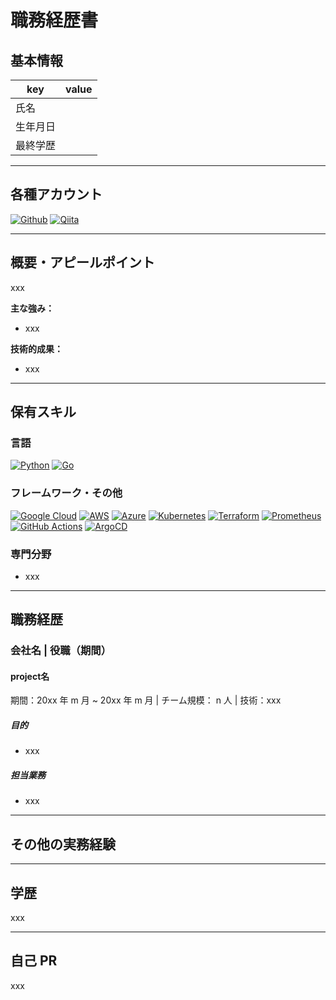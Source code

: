 # 職務経歴書

## 基本情報

| key      | value |
|----------|-------|
| 氏名     |       |
| 生年月日 |       |
| 最終学歴 |       |

---

## 各種アカウント

[![Github](https://img.shields.io/badge/shin04-%2312100E.svg?&style=flat-square&logo=Github&logoColor=white)](https://github.com/xxx)
[![Qiita](https://img.shields.io/badge/shin04-55C500.svg?&style=flat-square&logo=qiita&logoColor=white)](https://qiita.com/xxx)

---

## 概要・アピールポイント

xxx

**主な強み：**

- xxx

**技術的成果：**

- xxx

---

## 保有スキル

### 言語

[![Python](https://img.shields.io/badge/-Python-3776AB?style=flat-square&logo=Python&logoColor=white)](https://www.python.org/)
[![Go](https://img.shields.io/badge/-Go-00ADD8?style=flat-square&logo=go&logoColor=white)](https://go.dev/)

### フレームワーク・その他

[![Google Cloud](https://img.shields.io/badge/-Google%20Cloud-4285F4?style=flat-square&logo=google-cloud&logoColor=white)](https://cloud.google.com/)
[![AWS](https://img.shields.io/badge/-AWS-232F3E?style=flat-square&logo=amazon-aws&logoColor=white)](https://aws.amazon.com/)
[![Azure](https://img.shields.io/badge/-Azure-0078D4?style=flat-square&logo=microsoft-azure&logoColor=white)](https://azure.microsoft.com/)
[![Kubernetes](https://img.shields.io/badge/-Kubernetes-326CE5?style=flat-square&logo=kubernetes&logoColor=white)](https://kubernetes.io/)
[![Terraform](https://img.shields.io/badge/-Terraform-623CE4?style=flat-square&logo=terraform&logoColor=white)](https://www.terraform.io/)
[![Prometheus](https://img.shields.io/badge/-Prometheus-E6522C?style=flat-square&logo=prometheus&logoColor=white)](https://prometheus.io/)
[![GitHub Actions](https://img.shields.io/badge/-GitHub%20Actions-2088FF?style=flat-square&logo=github-actions&logoColor=white)](https://github.com/features/actions)
[![ArgoCD](https://img.shields.io/badge/-ArgoCD-EF7B4D?style=flat-square&logo=argo&logoColor=white)](https://argo-cd.readthedocs.io/)

### 専門分野

- xxx

---

## 職務経歴

### 会社名 | 役職（期間）

#### project名

期間：20xx 年 m 月 ~ 20xx 年 m 月 | チーム規模： n 人 | 技術：xxx

##### 目的

- xxx

##### 担当業務

- xxx

---

## その他の実務経験

---

## 学歴

xxx

---

## 自己 PR

xxx

